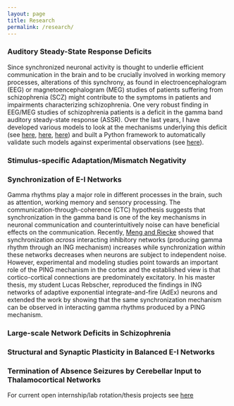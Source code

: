```yaml
---
layout: page
title: Research
permalink: /research/
---
```



### Auditory Steady-State Response Deficits
Since synchronized neuronal activity is thought to underlie efficient communication in the brain and to be crucially involved in working memory processes, alterations of this synchrony, as found in electroencephalogram (EEG) or magnetoencephalogram (MEG) studies of patients suffering from schizophrenia (SCZ) might contribute to the symptoms in patients and impairments characterizing schizophrenia. One very robust finding in EEG/MEG studies of schizophrenia patients is a deficit in the gamma band auditory steady-state response (ASSR). Over the last years, I have developed various models to look at the mechanisms underlying this deficit (see [here](https://www.frontiersin.org/articles/10.3389/fncom.2016.00089/full), [here](http://rescience.github.io/bibliography/metzner_2017.html), [here](https://www.nature.com/articles/s41598-019-53682-5)) and built a Python framework to automatically validate such models against experimental observations (see [here](https://www.mitpressjournals.org/doi/full/10.1162/cpsy_a_00015)).

### Stimulus-specific Adaptation/Mismatch Negativity

### Synchronization of E-I Networks
Gamma rhythms play a major role in different processes in the brain, such as attention, working memory and sensory processing. The communication-through-coherence (CTC) hypothesis suggests that synchronization in the gamma band is one of the key mechanisms in neuronal communication and counterintuitively noise can have beneficial effects on the communication. Recently, [Meng and Riecke](https://www.nature.com/articles/s41598-018-24670-y) showed that synchronization *across* interacting inhibitory networks (producing gamma rhythm through an ING mechanism) increases while synchronization *within* these networks decreases when neurons are subject to independent noise. However, experimental and modeling studies point towards an important role of the PING mechanism in the cortex and the established view is that cortico-cortical connections are predominately excitatory.
In his master thesis, my student Lucas Rebscher, reproduced the findings in ING networks of adaptive exponential integrate-and-fire (AdEx) neurons and extended the work by showing that the same synchronization mechanism can be observed in interacting gamma rhythms produced by a PING mechanism. 

### Large-scale Network Deficits in Schizophrenia

### Structural and Synaptic Plasticity in Balanced E-I Networks

### Termination of Absence Seizures by Cerebellar Input to Thalamocortical Networks

For current open internship/lab rotation/thesis projects see [here]()
